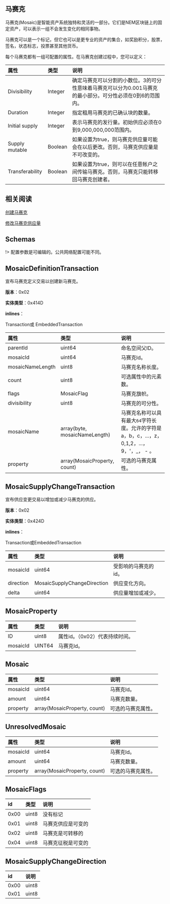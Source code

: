 <h2>马赛克</h2>

马赛克(Mosaic)是智能资产系统独特和灵活的一部分。它们是NEM区块链上的固定资产，可以表示一组不会发生变化的相同事物。

马赛克可以是一个标记，但它也可以是更专业的资产的集合，如奖励积分，股票，签名，状态标志，投票甚至其他货币。

每个马赛克都有一组可配置的属性。在马赛克创建过程中，您可以定义：

|属性|类型|说明|
|:---|:---|:---|
|Divisibility|Integer|确定马赛克可以分割的小数位。3的可分性意味着马赛克可以分为0.001马赛克的最小部分。可分性必须在0到6的范围内。|
|Duration|Integer|指定租用马赛克的已确认块的数量。|
|Initial supply|Integer|表示马赛克的发行量。初始供应必须在0到9,000,000,000范围内。|
|Supply mutable|Boolean|如果设置为true，则马赛克供应量可能会在以后更改。否则，马赛克供应量是不可改变的。|
|Transferability|Boolean|如果设置为true，则可以在任意帐户之间传输马赛克。否则，马赛克只能转移回马赛克创建者。|

<h2>相关阅读</h2>

[创建马赛克](https://nemtech.github.io/guides/mosaic/creating-a-mosaic.html)

[修改马赛克供应量](https://nemtech.github.io/guides/mosaic/modifying-mosaic-supply.html)

<h2>Schemas</h2>

!> 配置参数是可编辑的。公共网络配置可能不同。

<h2>MosaicDefinitionTransaction</h2>

宣布马赛克定义交易以创建新马赛克。

**版本**：0x02

**实体类型**：0x414D

**inlines**：

Transaction或 EmbeddedTransaction

|属性|类型|说明|
|:---|:---|:---|
|parentId|uint64|命名空间父ID。|
|mosaicId|uint64|马赛克Id。|
|mosaicNameLength|uint8|马赛克名称长度。|
|count|uint8|可选属性中的元素数。|
|flags|MosaicFlag|马赛克旗帜。|
|divisibility|uint8|马赛克的可分性。|
|mosaicName|array(byte, mosaicNameLength)|马赛克名称可以具有最大`64`字符长度。允许的字符是a，b，c，...，z，0,1,2，...，9，'，_， - 。|
|property|array(MosaicProperty, count)|可选的马赛克属性。|

<h2>MosaicSupplyChangeTransaction</h2>

宣布供应变更交易以增加或减少马赛克的供应。

**版本**：0x02

**实体类型**：0x424D

**inlines**：

Transaction或EmbeddedTransaction

|属性|类型|说明|
|:---|:---|:---|
|mosaicId|uint64|受影响的马赛克的id。|
|direction|MosaicSupplyChangeDirection|供应变化方向。|
|delta|uint64|供应量增加或减少。|

<h2>MosaicProperty</h2>

|属性|类型|说明|
|:---|:---|:---|
|ID|uint8|属性id。（0x02）代表持续时间。|
|mosaicId|UINT64|马赛克Id。|

<h2>Mosaic</h2>

|属性|类型|说明|
|:---|:---|:---|
|mosaicId|uint64|马赛克Id。|
|amount|uint64|马赛克数量。|
|property|array(MosaicProperty, count)|可选的马赛克属性。|

<h2>UnresolvedMosaic</h2>

|属性|类型|说明|
|:---|:---|:---|
|mosaicId|uint64|马赛克Id。|
|amount|uint64|马赛克数量。|
|property|array(MosaicProperty, count)|可选的马赛克属性。|

<h2>MosaicFlags</h2>

|id|类型|说明|
|:---|:---|:---|
|0x00|uint8|没有标记|
|0x01|uint8|马赛克供应是可变的|
|0x02|uint8|马赛克是可转移的|
|0x04|uint8|马赛克征税是可变的|

<h2>MosaicSupplyChangeDirection</h2>

|id|说明|
|:---|:---|
|0x00|uint8|增加|
|0x01|uint8|减少|

